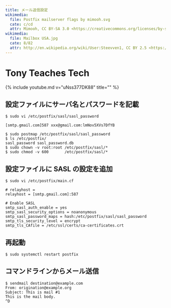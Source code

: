 ```yaml
---
title: メール送信設定
wikimedia:
  file: Postfix mailserver flags by mimooh.svg
  cate: c/cd
  attr: Mimooh, CC BY-SA 3.0 <https://creativecommons.org/licenses/by-sa/3.0>, via Wikimedia Commons
wikimedia:
  file: Mailbox USA.jpg
  cate: 8/82
  attr: http://en.wikipedia.org/wiki/User:Steevven1, CC BY 2.5 <https://creativecommons.org/licenses/by/2.5>, via Wikimedia Commons
---
```


# Tony Teaches Tech

{% include youtube.md v="uNss377DK88" title="" %}

## 設定ファイルにサーバ名とパスワードを記載

```shell
$ sudo vi /etc/postfix/sasl/sasl_password
```

```
[smtp.gmail.com]587 xxx@gmail.com:lmNov5XVs7DfYB
```

```shell
$ sudo postmap /etc/postfix/sasl/sasl_password
$ ls /etc/postfix/
sasl_password sasl_password.db
$ sudo chown -v root:root /etc/postfix/sasl/*
$ sudo chmod -v 600       /etc/postfix/sasl/*
```

## 設定ファイルに SASL の設定を追加

```shell
$ sudo vi /etc/postfix/main.cf
```

```
# relayhost = 
relayhost = [smtp.gmail.com]:587
```

```
# Enable SASL
smtp_sasl_auth_enable = yes
smtp_sasl_security_options = noanonymous
smtp_sasl_password_maps = hash:/etc/postfix/sasl/sasl_password
smtp_tls_security_level = encrypt
smtp_tls_CAfile = /etc/ssl/certs/ca-certificates.crt
```

## 再起動

```shell
$ sudo systemctl restart postfix
```

## コマンドラインからメール送信

```shell
$ sendmail destination@example.com
From: origination@example.org
Subject: This is mail #1
This is the mail body.
^D
```
